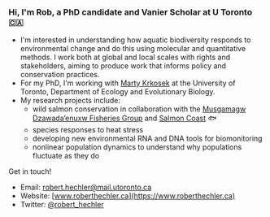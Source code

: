### Hi, I'm Rob, a PhD candidate and Vanier Scholar at U Toronto :canada:

- I'm interested in understanding how aquatic biodiversity responds to environmental change and do this using molecular and quantitative methods. I work both at global and local scales with rights and stakeholders, aiming to produce work that informs policy and conservation practices.
- For my PhD, I'm working with [Marty Krkosek](https://krkosek.eeb.utoronto.ca/) at the University of Toronto, Department of Ecology and Evolutionary Biology.
- My research projects include:
    - wild salmon conservation in collaboration with the [Musgamagw Dzawada’enuxw Fisheries Group](https://mdfgfisheries.ca/) and [Salmon Coast](https://salmoncoast.org/) :fish: 
    - species responses to heat stress 
    - developing new environmental RNA and DNA tools for biomonitoring  
    - nonlinear population dynamics to understand why populations fluctuate as they do

Get in touch!
- Email: [robert.hechler@mail.utoronto.ca](mailto:robert.hechler@mail.utoronto.ca)
- Website: [www.roberthechler.ca](https://www.roberthechler.ca) 
- Twitter: [@robert_hechler](https://x.com/robert_hechler)





  

<!--
**RobertHechler/RobertHechler** is a ✨ _special_ ✨ repository because its `README.md` (this file) appears on your GitHub profile.

Here are some ideas to get you started:

- 🔭 I’m currently working on ...
- 🌱 I’m currently learning ...
- 👯 I’m looking to collaborate on ...
- 🤔 I’m looking for help with ...
- 💬 Ask me about ...
- 📫 How to reach me: ...
- 😄 Pronouns: ...
- ⚡ Fun fact: ...
-->
